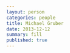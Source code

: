 ```yaml
---
layout: person
categories: people
title: Michael Gruber
date: 2013-12-12
summary: fill
published: true
---
```


